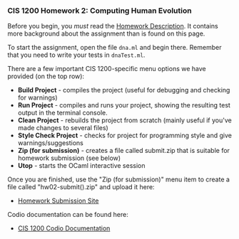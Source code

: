 ### CIS 1200 Homework 2: Computing Human Evolution

Before you begin, you _must_ read the [Homework Description](http://www.cis.upenn.edu/~cis1200/current/hw/hw02). It contains more background about the assignment than is found on this page.

To start the assignment, open the file `dna.ml` and begin there. Remember that you need to write your tests in `dnaTest.ml`.

There are a few important CIS 1200-specific menu options we have provided (on the top row):

- **Build Project** - compiles the project (useful for debugging and checking for warnings)
- **Run Project** - compiles and runs your project, showing the resulting test output in the terminal console.
- **Clean Project** - rebuilds the project from scratch (mainly useful if you've made changes to several files)
- **Style Check Project** - checks for project for programming style and give warnings/suggestions
- **Zip (for submission)** - creates a file called submit.zip that is suitable for homework submission (see below)
- **Utop** - starts the OCaml interactive session

Once you are finished, use the "Zip (for submission)" menu item to create a file called
"hw02-submit(<time>).zip" and upload it here:

- [Homework Submission Site](https://www.cis.upenn.edu/~cis1200/current/submitredirect/)

Codio documentation can be found here:

- [CIS 1200 Codio Documentation](https://www.cis.upenn.edu/~cis1200/current/codio/)
